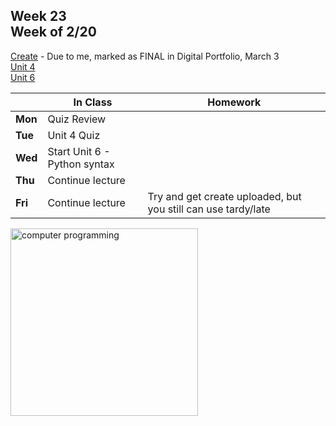 ## Week 23 <br>Week of 2/20

[Create](/apcsp/curriculum/pt/create) - Due to me, marked as FINAL in Digital Portfolio, March 3<br>[Unit 4](/apcsp/curriculum/4)<br>[Unit 6](/apcsp/curriculum/6)

  |       |In Class               |Homework   |
  |-------|---------              |---------  |
  |**Mon**|Quiz Review | |
  |**Tue**|Unit 4 Quiz | |
  |**Wed**|Start Unit 6 - Python syntax | |
  |**Thu**|Continue lecture | |
  |**Fri**|Continue lecture |Try and get create uploaded, but you still can use tardy/late |

<img src="https://www.learncomputerscienceonline.com/wp-content/uploads/2019/10/Program-Coding.jpg" alt="computer programming" height="300">

<meta http-equiv="refresh" content="300"/>
